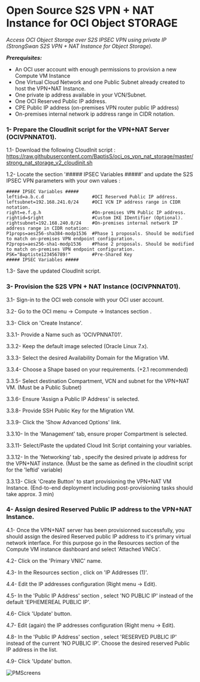 # Open Source S2S VPN + NAT Instance for OCI Object STORAGE   #
_Access OCI Object Storage over S2S IPSEC VPN using private IP (StrongSwan S2S VPN + NAT Instance for Object Storage)._ 



***Prerequisites:***

- An OCI user account with enough permissions to provision a new Compute VM Instance 
- One Virtual Cloud Network and one Public Subnet already created to host the VPN+NAT Instance. 
- One private ip address available in your VCN/Subnet. 
- One OCI Reserved Public IP address.  
-	CPE Public IP address (on-premises VPN router public IP address) 
-	On-premises internal network ip address range in CIDR notation.
 
 
### 1- Prepare the CloudInit script for the VPN+NAT Server (OCIVPNNAT01).

 1.1-	Download the following CloudInit script : https://raw.githubusercontent.com/BaptisS/oci_os_vpn_nat_storage/master/strong_nat_storage_v2_cloudinit.sh
 
 1.2-   Locate the section '##### IPSEC Variables #####' and update the S2S IPSEC VPN parameters with your own values : 
 
    ##### IPSEC Variables #####     
    leftid=a.b.c.d                  #OCI Reserved Public IP address.
    leftsubnet=192.168.241.0/24     #OCI VCN IP address range in CIDR notation.
    right=e.f.g.h                   #On-premises VPN Public IP address.
    rightid=$right                  #Custom IKE IDentifier (Optional).
    rightsubnet=192.168.240.0/24    #On-premises internal network IP address range in CIDR notation:
    P1props=aes256-sha384-modp1536  #Phase 1 proposals. Should be modified to match on-premises VPN endpoint configuration.
    P2props=aes256-sha1-modp1536    #Phase 2 proposals. Should be modified to match on-premises VPN endpoint configuration.
    PSK="Baptiste123456789!"        #Pre-Shared Key 
    ##### IPSEC Variables #####
 
 1.3-   Save the updated CloudInit script.  
 

### 3- Provision the S2S VPN + NAT Instance (OCIVPNNAT01).    

 3.1-	Sign-in to the OCI web console with your OCI user account. 
 
 3.2-	Go to the OCI menu -> Compute -> Instances section . 
 
 3.3-   Click on 'Create Instance'.
 
 3.3.1-   Provide a Name such as 'OCIVPNNAT01'.
 
 3.3.2-   Keep the default image selected (Oracle Linux 7.x).
 
 3.3.3-   Select the desired Availability Domain for the Migration VM. 
 
 3.3.4-   Choose a Shape based on your requirements. (+2.1 recommended)
 
 3.3.5-   Select destination Compartment, VCN and subnet for the VPN+NAT VM. (Must be a Public Subnet)  
 
 3.3.6-   Ensure 'Assign a Public IP Address' is selected.
 
 3.3.8-   Provide SSH Public Key for the Migration VM. 
 
 3.3.9-   Click the 'Show Advanced Options' link. 
 
 3.3.10-  In the 'Management' tab, ensure proper Compartment is selected. 

 3.3.11-  Select/Paste the updated Cloud Init Script containing your variables.  
 
 3.3.12-  In the 'Networking' tab , specify the desired private ip address for the VPN+NAT instance. (Must be the same as defined in the cloudInit script for the 'leftid' variable)
 
 3.3.13-  Click 'Create Button' to start provisioning the VPN+NAT VM Instance. (End-to-end deployment including post-provisioning tasks should take approx. 3 min)
 

### 4- Assign desired Reserved Public IP address to the VPN+NAT Instance.   

 4.1-	Once the VPN+NAT server has been provisionned successfully, you should assign the desired Reserved public IP address to it's primary virtual network interface. For this purpose go in the Resources section of the Compute VM instance dashboard and select 'Attached VNICs'. 
 
 4.2-   Click on the 'Primary VNIC' name. 

 4.3-   In the Resources section , click on 'IP Addresses (1)'. 
 
 4.4-   Edit the IP addresses configuration (Right menu -> Edit). 
 
 4.5-   In the 'Public IP Address' section , select 'NO PUBLIC IP' instead of the default 'EPHEMEREAL PUBLIC IP'. 
 
 4.6-   Click 'Update' button. 
 
 4.7-   Edit (again) the IP addresses configuration (Right menu -> Edit).
 
 4.8-   In the 'Public IP Address' section , select 'RESERVED PUBLIC IP' instead of the current 'NO PUBLIC IP'. Choose the desired reserved Public IP address in the list.  
 
 4.9-   Click 'Update' button. 
 

![PMScreens](/img/01.jpg)

